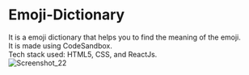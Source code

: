 # Emoji-Dictionary
It is a emoji dictionary that helps you to find the meaning of the emoji.<br>
It is made using CodeSandbox.<br>
Tech stack used: HTML5, CSS, and ReactJs. <br>
![Screenshot_22](https://user-images.githubusercontent.com/73245914/181898314-f0021b2f-02ae-4640-aa12-24b80c926942.jpg)
